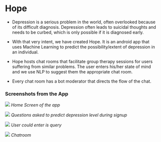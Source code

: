 # Hope

* Depression is a serious problem in the world, often overlooked because of its difficult diagnosis. Depression often leads to suicidal thoughts and needs to be curbed, which is only possible if it is diagnosed early. 

* With that very intent, we have created Hope. It is an android app that uses Machine Learning to predict the possibility/extent of depression in an individual.

* Hope hosts chat rooms that facilitate group therapy sessions for users suffering from similar problems. The user enters
his/her state of mind and we use NLP to suggest them the appropriate chat room.

* Every chat room has a bot moderator that directs the flow of the chat.

###  Screenshots from the App

![](../assets/Home.png)
*Home Screen of the app*

![](../assets/Signup.png)
*Questions asked to predict depression level during signup*

![](../assets/Query.png)
*User could enter is query*

![](../assets/Chats.png)
*Chatroom*
